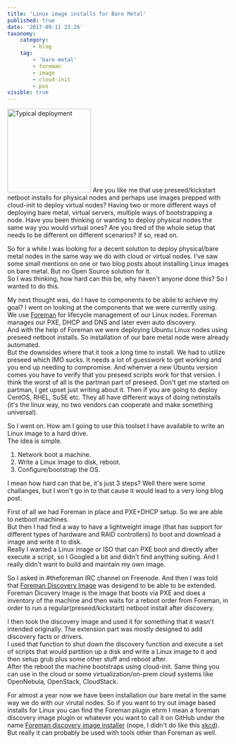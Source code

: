 ```yaml
---
title: 'Linux image installs for Bare Metal'
published: true
date: '2017-09-11 23:26'
taxonomy:
    category:
        - blog
    tag:
        - 'bare metal'
        - foreman
        - image
        - cloud-init
        - pxe
visible: true
---
```


<img src="https://media.giphy.com/media/xsATxBQfeKHCg/giphy.gif" alt="Typical deployment" style="width: 190px;"/>
Are you like me that use preseed/kickstart netboot installs for physical nodes and perhaps use images prepped with cloud-init to deploy virtual nodes?  
Having two or more different ways of deploying bare metal, virtual servers, multiple ways of bootstrapping a node.  
Have you been thinking or wanting to deploy physical nodes the same way you would virtual ones? Are you tired of the whole setup that needs to be different on different scenarios?  
If so, read on.

So for a while I was looking for a decent solution to deploy physical/bare metal nodes in the same way we do with cloud or virtual nodes. I've saw some small mentions on one or two blog posts about installing Linux images on bare metal. But no Open Source solution for it.  
So I was thinking, how hard can this be, why haven't anyone done this? So I wanted to do this.

My next thought was, do I have to components to be abile to achieve my goal? I went on looking at the components that we were currently using.  
We use [Foreman](https://theforeman.org) for lifecycle management of our Linux nodes. Foreman manages our PXE, DHCP and DNS and later even auto discovery.  
And with the help of Foreman we were deploying Ubuntu Linux nodes using preseed netboot installs. So installation of our bare metal node were already automated.  
But the downsides where that it took a long time to install. We had to utilize preseed which IMO sucks. It needs a lot of guesswork to get working and you end up needing to compromise. And whenver a new Ubuntu version comes you have to verify that you preseed scripts work for that version. I think the worst of all is the partman part of preseed. Don't get me started on partman, I get upset just writing about it. Then if you are going to deploy CentOS, RHEL, SuSE etc. They all have different ways of doing netinstalls (it's the linux way, no two vendors can cooperate and make something universal).

So I went on. How am I going to use this toolset I have available to write an Linux image to a hard drive.  
The idea is simple.
1. Network boot a machine.
2. Write a Linux image to disk, reboot.
3. Configure/bootstrap the OS.

I mean how hard can that be, it's just 3 steps? Well there were some challanges, but I won't go in to that cause it would lead to a very long blog post.

First of all we had Foreman in place and PXE+DHCP setup. So we are able to netboot machines.  
But then I had find a way to have a lightweight image (that has support for different types of hardware and RAID controllers) to boot and download a image and write it to disk.  
Really I wanted a Linux image or ISO that can PXE boot and directly after execute a script, so I Googled a bit and didn't find anything suiting. And I really didn't want to build and maintain my own image.

So I asked in #theforeman IRC channel on Freenode. And then I was told that [Foreman Discovery Image](https://github.com/theforeman/foreman-discovery-image) was desigend to be able to be extended. Foreman Dicovery Image is the image that boots via PXE and does a inventory of the machine and then waits for a reboot order from Foreman, in order to run a regular(preseed/kickstart) netboot install after discovery.

I then took the discovery image and used it for something that it wasn't intended originally. The extension part was mostly designed to add discovery facts or drivers.  
I used that function to shut down the discovery function and execute a set of scripts that would partition up a disk and write a Linux image to it and then setup grub plus some other stuff and reboot after.  
After the reboot the machine bootstraps using cloud-init. Same thing you can use in the cloud or some virtualization/on-prem cloud systems like OpenNebula, OpenStack, CloudStack.

For almost a year now we have been installation our bare metal in the same way we do with our virutal nodes. So if you want to try out image based installs for Linux you can find the Foreman plugin ehrm I mean a foreman discovery image plugin or whatever you want to call it on GitHub under the name [Foreman discovery image installer](https://github.com/deltaprojects/foreman_discovery_image_installer) (nope, I didn't do like this [xkcd](https://xkcd.com/910/)).  
But really it can probably be used with tools other than Foreman as well.